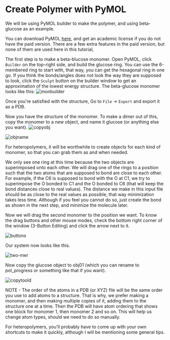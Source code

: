 # Create Polymer with PyMOL

We will be using PyMOL builder to make the polymer, and using beta-glucose as an example.

You can download PyMOL [here](https://pymol.org/), and get an academic license if you do not have the paid version. 
There are a few extra features in the paid version, but none of them are used here in this tutorial,

The first step is to make a beta-blucose monomer. Open PyMOL, click `Builder` on the top-right side, and build the glucose ring.
You can use the 6-membered ring to start with, that way, you can get the hexagonal ring in one go.
If you think the bonds/angles does not look the way they are supposed to look, click the `Sculpt` button on the builder window to get an approximation of the lowest energy structure.
The beta-glucose monomer looks like this:
![monbuilder](https://github.com/user-attachments/assets/adc46ff0-94bc-482e-aef0-9cbd6ca0741a)

Once you're satisfied with the structure, Go to `File` -> `Export` and export it as a PDB.

Now you have the structure of the monomer. To make a dimer out of this, copy the monomer to a new object, and name it glucose (or anything else you want).
![copyobj](https://github.com/user-attachments/assets/78f4fe45-b538-4608-a3f6-66032f779c2b)

![objname](https://github.com/user-attachments/assets/c6670671-d845-4a00-97ac-bd2308cfe885)

For heteropolymers, it will be worthwhile to create objects for each kind of monomer, so that you can grab them as and when needed.

We only see one ring at this time because the two objects are superimposed onto each other. 
We will drag one of the rings to a position such that the two atoms that are supposed to bond are close to each other.
For example, if the C6 is supposed to bond with the O at C1, we try to superimpose the O bonded to C1 and the O bonded to C6 (that will keep the bond distances close to real values).
The distance we make in this input file should be as close to the real values as possible, that way minimization takes less time. 
Although if you feel you cannot do so, just create the bond as shown in the next step, and minimize the molecule later.

Now we will drag the second monomer to the position we want. To know the drag buttons and other mouse modes, check the bottom right corner of the window (3-Button Editing) and click the arrow next to it.

![buttons](https://github.com/user-attachments/assets/5bdafb35-fade-4671-aaec-b1e399551a6e)

Our system now looks like this.

![two-mer](https://github.com/user-attachments/assets/dc416fe5-a977-42c4-b468-da43780bc012)

Now copy the glucose object to obj01 (which you can rename to pol_progress or something like that if you want).

![copytoold](https://github.com/user-attachments/assets/766b2f96-06c4-4a4b-8035-49a3d9933e01)

NOTE - The order of the atoms in a PDB (or XYZ) file will be the same order you use to add atoms to a structure. 
That is why, we prefer making a monomer, and then making multiple copies of it, adding them to the structure one at a time.
Then the PDB will have atom ordering that shows one block for monomer 1, then monomer 2 and so on. This will help us change atom types, should we need to do so manually.



For heteropolymers, you'll probably have to come up with your own shortcuts to make it quickly, although I will be mentioning some general tips.
